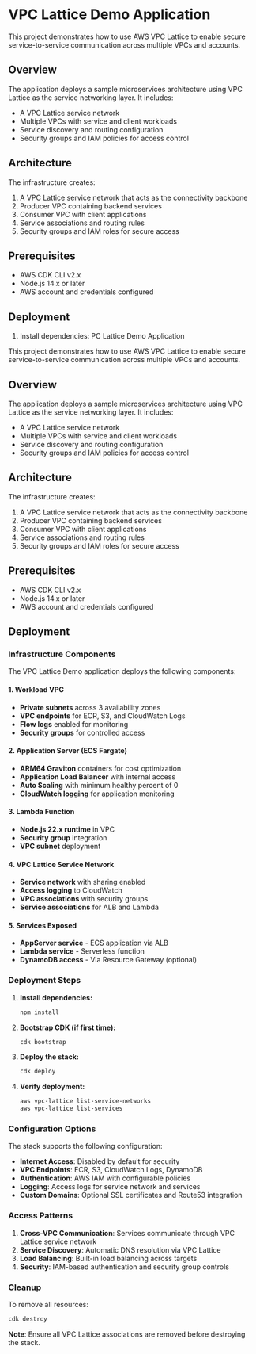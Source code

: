 # VPC Lattice Demo Application

This project demonstrates how to use AWS VPC Lattice to enable secure service-to-service communication across multiple VPCs and accounts.

## Overview

The application deploys a sample microservices architecture using VPC Lattice as the service networking layer. It includes:

- A VPC Lattice service network
- Multiple VPCs with service and client workloads
- Service discovery and routing configuration
- Security groups and IAM policies for access control

## Architecture

The infrastructure creates:

1. A VPC Lattice service network that acts as the connectivity backbone
2. Producer VPC containing backend services
3. Consumer VPC with client applications
4. Service associations and routing rules
5. Security groups and IAM roles for secure access

## Prerequisites

- AWS CDK CLI v2.x
- Node.js 14.x or later
- AWS account and credentials configured

## Deployment

1. Install dependencies:
PC Lattice Demo Application

This project demonstrates how to use AWS VPC Lattice to enable secure service-to-service communication across multiple VPCs and accounts.

## Overview

The application deploys a sample microservices architecture using VPC Lattice as the service networking layer. It includes:

- A VPC Lattice service network
- Multiple VPCs with service and client workloads
- Service discovery and routing configuration
- Security groups and IAM policies for access control

## Architecture

The infrastructure creates:

1. A VPC Lattice service network that acts as the connectivity backbone
2. Producer VPC containing backend services
3. Consumer VPC with client applications
4. Service associations and routing rules
5. Security groups and IAM roles for secure access

## Prerequisites

- AWS CDK CLI v2.x
- Node.js 14.x or later
- AWS account and credentials configured

## Deployment
### Infrastructure Components

The VPC Lattice Demo application deploys the following components:

#### 1. Workload VPC
- **Private subnets** across 3 availability zones
- **VPC endpoints** for ECR, S3, and CloudWatch Logs
- **Flow logs** enabled for monitoring
- **Security groups** for controlled access

#### 2. Application Server (ECS Fargate)
- **ARM64 Graviton** containers for cost optimization
- **Application Load Balancer** with internal access
- **Auto Scaling** with minimum healthy percent of 0
- **CloudWatch logging** for application monitoring

#### 3. Lambda Function
- **Node.js 22.x runtime** in VPC
- **Security group** integration
- **VPC subnet** deployment

#### 4. VPC Lattice Service Network
- **Service network** with sharing enabled
- **Access logging** to CloudWatch
- **VPC associations** with security groups
- **Service associations** for ALB and Lambda

#### 5. Services Exposed
- **AppServer service** - ECS application via ALB
- **Lambda service** - Serverless function
- **DynamoDB access** - Via Resource Gateway (optional)

### Deployment Steps

1. **Install dependencies:**
   ```bash
   npm install
   ```

2. **Bootstrap CDK (if first time):**
   ```bash
   cdk bootstrap
   ```

3. **Deploy the stack:**
   ```bash
   cdk deploy
   ```

4. **Verify deployment:**
   ```bash
   aws vpc-lattice list-service-networks
   aws vpc-lattice list-services
   ```

### Configuration Options

The stack supports the following configuration:

- **Internet Access**: Disabled by default for security
- **VPC Endpoints**: ECR, S3, CloudWatch Logs, DynamoDB
- **Authentication**: AWS IAM with configurable policies
- **Logging**: Access logs for service network and services
- **Custom Domains**: Optional SSL certificates and Route53 integration

### Access Patterns

1. **Cross-VPC Communication**: Services communicate through VPC Lattice service network
2. **Service Discovery**: Automatic DNS resolution via VPC Lattice
3. **Load Balancing**: Built-in load balancing across targets
4. **Security**: IAM-based authentication and security group controls

### Cleanup

To remove all resources:

```bash
cdk destroy
```

**Note**: Ensure all VPC Lattice associations are removed before destroying the stack.